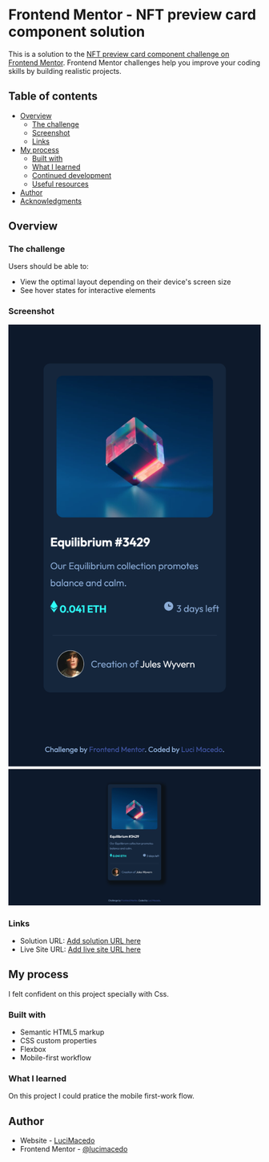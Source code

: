 # Frontend Mentor - NFT preview card component solution

This is a solution to the [NFT preview card component challenge on Frontend Mentor](https://www.frontendmentor.io/challenges/nft-preview-card-component-SbdUL_w0U). Frontend Mentor challenges help you improve your coding skills by building realistic projects. 

## Table of contents

- [Overview](#overview)
  - [The challenge](#the-challenge)
  - [Screenshot](#screenshot)
  - [Links](#links)
- [My process](#my-process)
  - [Built with](#built-with)
  - [What I learned](#what-i-learned)
  - [Continued development](#continued-development)
  - [Useful resources](#useful-resources)
- [Author](#author)
- [Acknowledgments](#acknowledgments)


## Overview

### The challenge

Users should be able to:

- View the optimal layout depending on their device's screen size
- See hover states for interactive elements

### Screenshot

![](./images/screenshot-mobile.png) 
![](./images/screenshot-desktop.png) 



### Links

- Solution URL: [Add solution URL here](https://your-solution-url.com)
- Live Site URL: [Add live site URL here](https://your-live-site-url.com)

## My process
 I felt confident on this project specially with Css.

### Built with

- Semantic HTML5 markup
- CSS custom properties
- Flexbox
- Mobile-first workflow


### What I learned

On this project I could pratice the mobile first-work flow.


## Author

- Website - [LuciMacedo](https://www.your-site.com)
- Frontend Mentor - [@lucimacedo](https://www.frontendmentor.io/profile/yourusername)



